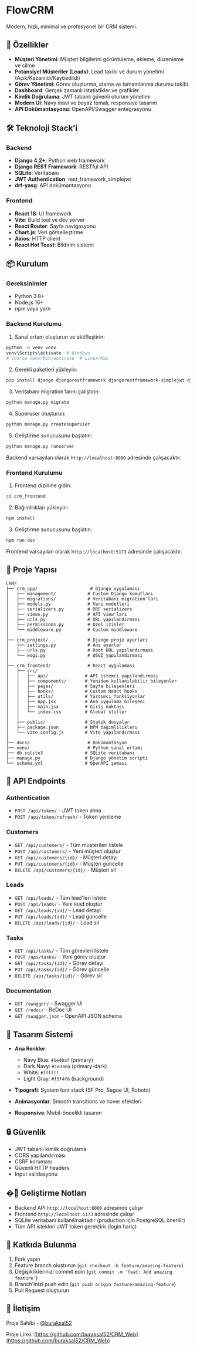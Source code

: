 # FlowCRM

Modern, hızlı, minimal ve profesyonel bir CRM sistemi.

## 🚀 Özellikler

- **Müşteri Yönetimi**: Müşteri bilgilerini görüntüleme, ekleme, düzenleme ve silme
- **Potansiyel Müşteriler (Leads)**: Lead takibi ve durum yönetimi (Açık/Kazanıldı/Kaybedildi)
- **Görev Yönetimi**: Görev oluşturma, atama ve tamamlanma durumu takibi
- **Dashboard**: Gerçek zamanlı istatistikler ve grafikler
- **Kimlik Doğrulama**: JWT tabanlı güvenli oturum yönetimi
- **Modern UI**: Navy mavi ve beyaz temalı, responsive tasarım
- **API Dokümantasyonu**: OpenAPI/Swagger entegrasyonu

## 🛠️ Teknoloji Stack'i

### Backend
- **Django 4.2+**: Python web framework
- **Django REST Framework**: RESTful API
- **SQLite**: Veritabanı
- **JWT Authentication**: rest_framework_simplejwt
- **drf-yasg**: API dokümantasyonu

### Frontend
- **React 18**: UI framework
- **Vite**: Build tool ve dev server
- **React Router**: Sayfa navigasyonu
- **Chart.js**: Veri görselleştirme
- **Axios**: HTTP client
- **React Hot Toast**: Bildirim sistemi

## 📦 Kurulum

### Gereksinimler
- Python 3.8+
- Node.js 16+
- npm veya yarn

### Backend Kurulumu

1. Sanal ortam oluşturun ve aktifleştirin:
```bash
python -m venv venv
venv\Scripts\activate  # Windows
# source venv/bin/activate  # Linux/Mac
```

2. Gerekli paketleri yükleyin:
```bash
pip install django djangorestframework djangorestframework-simplejwt django-cors-headers drf-yasg
```

3. Veritabanı migration'larını çalıştırın:
```bash
python manage.py migrate
```

4. Superuser oluşturun:
```bash
python manage.py createsuperuser
```

5. Geliştirme sunucusunu başlatın:
```bash
python manage.py runserver
```

Backend varsayılan olarak `http://localhost:8000` adresinde çalışacaktır.

### Frontend Kurulumu

1. Frontend dizinine gidin:
```bash
cd crm_frontend
```

2. Bağımlılıkları yükleyin:
```bash
npm install
```

3. Geliştirme sunucusunu başlatın:
```bash
npm run dev
```

Frontend varsayılan olarak `http://localhost:5173` adresinde çalışacaktır.

## 📁 Proje Yapısı

```
CRM/
├── crm_app/                    # Django uygulaması
│   ├── management/            # Custom Django komutları
│   ├── migrations/            # Veritabanı migration'ları
│   ├── models.py              # Veri modelleri
│   ├── serializers.py         # DRF serializers
│   ├── views.py               # API view'ları
│   ├── urls.py                # URL yapılandırması
│   ├── permissions.py         # Özel izinler
│   └── middleware.py          # Custom middleware
│
├── crm_project/               # Django proje ayarları
│   ├── settings.py            # Ana ayarlar
│   ├── urls.py                # Root URL yapılandırması
│   └── wsgi.py                # WSGI yapılandırması
│
├── crm_frontend/              # React uygulaması
│   ├── src/
│   │   ├── api/              # API istemci yapılandırması
│   │   ├── components/       # Yeniden kullanılabilir bileşenler
│   │   ├── pages/            # Sayfa bileşenleri
│   │   ├── hooks/            # Custom React hooks
│   │   ├── utils/            # Yardımcı fonksiyonlar
│   │   ├── App.jsx           # Ana uygulama bileşeni
│   │   ├── main.jsx          # Giriş noktası
│   │   └── index.css         # Global stiller
│   │
│   ├── public/               # Statik dosyalar
│   ├── package.json          # NPM bağımlılıkları
│   └── vite.config.js        # Vite yapılandırması
│
├── docs/                      # Dokümantasyon
├── venv/                      # Python sanal ortamı
├── db.sqlite3                # SQLite veritabanı
├── manage.py                 # Django yönetim scripti
└── schema.yml                # OpenAPI şeması
```

## 🔑 API Endpoints

### Authentication
- `POST /api/token/` - JWT token alma
- `POST /api/token/refresh/` - Token yenileme

### Customers
- `GET /api/customers/` - Tüm müşterileri listele
- `POST /api/customers/` - Yeni müşteri oluştur
- `GET /api/customers/{id}/` - Müşteri detayı
- `PUT /api/customers/{id}/` - Müşteri güncelle
- `DELETE /api/customers/{id}/` - Müşteri sil

### Leads
- `GET /api/leads/` - Tüm lead'leri listele
- `POST /api/leads/` - Yeni lead oluştur
- `GET /api/leads/{id}/` - Lead detayı
- `PUT /api/leads/{id}/` - Lead güncelle
- `DELETE /api/leads/{id}/` - Lead sil

### Tasks
- `GET /api/tasks/` - Tüm görevleri listele
- `POST /api/tasks/` - Yeni görev oluştur
- `GET /api/tasks/{id}/` - Görev detayı
- `PUT /api/tasks/{id}/` - Görev güncelle
- `DELETE /api/tasks/{id}/` - Görev sil

### Documentation
- `GET /swagger/` - Swagger UI
- `GET /redoc/` - ReDoc UI
- `GET /swagger.json` - OpenAPI JSON schema

## 🎨 Tasarım Sistemi

- **Ana Renkler**:
  - Navy Blue: `#1e40af` (primary)
  - Dark Navy: `#1e3a8a` (primary-dark)
  - White: `#ffffff`
  - Light Gray: `#f3f4f6` (background)

- **Tipografi**: System font stack (SF Pro, Segoe UI, Roboto)
- **Animasyonlar**: Smooth transitions ve hover efektleri
- **Responsive**: Mobil-öncelikli tasarım

## 🔒 Güvenlik

- JWT tabanlı kimlik doğrulama
- CORS yapılandırması
- CSRF koruması
- Güvenli HTTP headers
- Input validasyonu

## �📝 Geliştirme Notları

- Backend API `http://localhost:8000` adresinde çalışır
- Frontend `http://localhost:5173` adresinde çalışır
- SQLite veritabanı kullanılmaktadır (production için PostgreSQL önerilir)
- Tüm API istekleri JWT token gerektirir (login hariç)

## 🤝 Katkıda Bulunma

1. Fork yapın
2. Feature branch oluşturun (`git checkout -b feature/amazing-feature`)
3. Değişikliklerinizi commit edin (`git commit -m 'feat: Add amazing feature'`)
4. Branch'inizi push edin (`git push origin feature/amazing-feature`)
5. Pull Request oluşturun

## 👤 İletişim

Proje Sahibi - [@buraksal52](https://github.com/buraksal52)

Proje Linki: [https://github.com/buraksal52/CRM_Web](https://github.com/buraksal52/CRM_Web)
